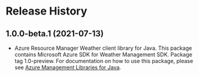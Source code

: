 # Release History

## 1.0.0-beta.1 (2021-07-13)

- Azure Resource Manager Weather client library for Java. This package contains Microsoft Azure SDK for Weather Management SDK.  Package tag 1.0-preview. For documentation on how to use this package, please see [Azure Management Libraries for Java](https://aka.ms/azsdk/java/mgmt).

